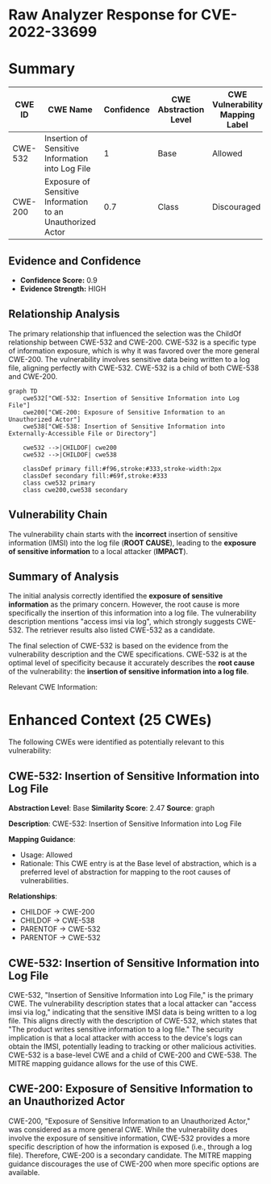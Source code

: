 # Raw Analyzer Response for CVE-2022-33699

# Summary
| CWE ID | CWE Name | Confidence | CWE Abstraction Level | CWE Vulnerability Mapping Label | CWE-Vulnerability Mapping Notes |
|---|---|---|---|---|---|
| CWE-532 | Insertion of Sensitive Information into Log File | 1 | Base | Allowed | Primary CWE |
| CWE-200 | Exposure of Sensitive Information to an Unauthorized Actor | 0.7 | Class | Discouraged | Secondary Candidate |

## Evidence and Confidence

*   **Confidence Score:** 0.9
*   **Evidence Strength:** HIGH

## Relationship Analysis
The primary relationship that influenced the selection was the ChildOf relationship between CWE-532 and CWE-200. CWE-532 is a specific type of information exposure, which is why it was favored over the more general CWE-200. The vulnerability involves sensitive data being written to a log file, aligning perfectly with CWE-532. CWE-532 is a child of both CWE-538 and CWE-200.

```mermaid
graph TD
    cwe532["CWE-532: Insertion of Sensitive Information into Log File"]
    cwe200["CWE-200: Exposure of Sensitive Information to an Unauthorized Actor"]
    cwe538["CWE-538: Insertion of Sensitive Information into Externally-Accessible File or Directory"]

    cwe532 -->|CHILDOF| cwe200
    cwe532 -->|CHILDOF| cwe538

    classDef primary fill:#f96,stroke:#333,stroke-width:2px
    classDef secondary fill:#69f,stroke:#333
    class cwe532 primary
    class cwe200,cwe538 secondary
```

## Vulnerability Chain
The vulnerability chain starts with the **incorrect** insertion of sensitive information (IMSI) into the log file (**ROOT CAUSE**), leading to the **exposure of sensitive information** to a local attacker (**IMPACT**).

## Summary of Analysis
The initial analysis correctly identified the **exposure of sensitive information** as the primary concern. However, the root cause is more specifically the insertion of this information into a log file. The vulnerability description mentions "access imsi via log", which strongly suggests CWE-532. The retriever results also listed CWE-532 as a candidate.

The final selection of CWE-532 is based on the evidence from the vulnerability description and the CWE specifications. CWE-532 is at the optimal level of specificity because it accurately describes the **root cause** of the vulnerability: the **insertion of sensitive information into a log file**.

Relevant CWE Information:

# Enhanced Context (25 CWEs)
The following CWEs were identified as potentially relevant to this vulnerability:

## CWE-532: Insertion of Sensitive Information into Log File
**Abstraction Level**: Base
**Similarity Score**: 2.47
**Source**: graph

**Description**:
CWE-532: Insertion of Sensitive Information into Log File

**Mapping Guidance**:
- Usage: Allowed
- Rationale: This CWE entry is at the Base level of abstraction, which is a preferred level of abstraction for mapping to the root causes of vulnerabilities.

**Relationships**:
- CHILDOF -> CWE-200
- CHILDOF -> CWE-538
- PARENTOF -> CWE-532
- PARENTOF -> CWE-532

## CWE-532: Insertion of Sensitive Information into Log File
CWE-532, "Insertion of Sensitive Information into Log File," is the primary CWE. The vulnerability description states that a local attacker can "access imsi via log," indicating that the sensitive IMSI data is being written to a log file. This aligns directly with the description of CWE-532, which states that "The product writes sensitive information to a log file." The security implication is that a local attacker with access to the device's logs can obtain the IMSI, potentially leading to tracking or other malicious activities. CWE-532 is a base-level CWE and a child of CWE-200 and CWE-538. The MITRE mapping guidance allows for the use of this CWE.

## CWE-200: Exposure of Sensitive Information to an Unauthorized Actor
CWE-200, "Exposure of Sensitive Information to an Unauthorized Actor," was considered as a more general CWE. While the vulnerability does involve the exposure of sensitive information, CWE-532 provides a more specific description of how the information is exposed (i.e., through a log file). Therefore, CWE-200 is a secondary candidate. The MITRE mapping guidance discourages the use of CWE-200 when more specific options are available.